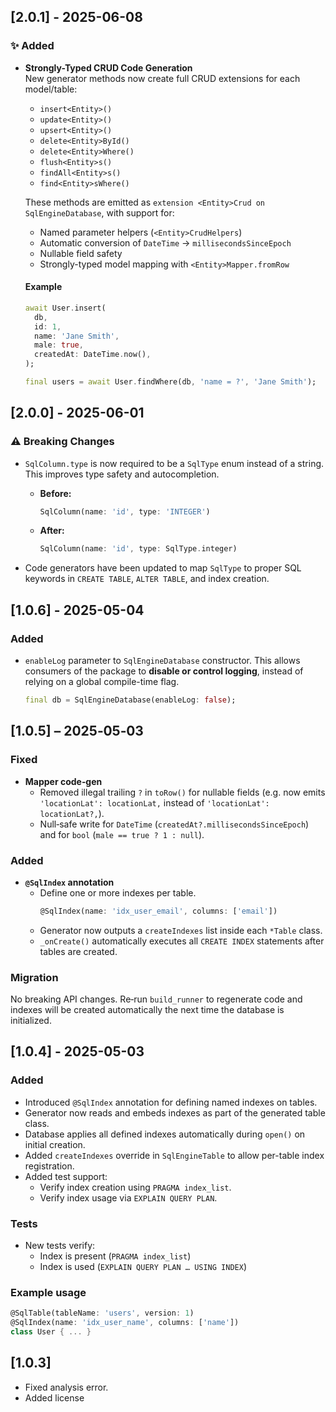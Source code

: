 ## [2.0.1] - 2025-06-08

### ✨ Added
- **Strongly-Typed CRUD Code Generation**  
  New generator methods now create full CRUD extensions for each model/table:
  - `insert<Entity>()`
  - `update<Entity>()`
  - `upsert<Entity>()`
  - `delete<Entity>ById()`
  - `delete<Entity>Where()`
  - `flush<Entity>s()`
  - `findAll<Entity>s()`
  - `find<Entity>sWhere()`

  These methods are emitted as `extension <Entity>Crud on SqlEngineDatabase`, with support for:
  - Named parameter helpers (`<Entity>CrudHelpers`)
  - Automatic conversion of `DateTime` → `millisecondsSinceEpoch`
  - Nullable field safety
  - Strongly-typed model mapping with `<Entity>Mapper.fromRow`

  #### Example
  ```dart
  await User.insert(
    db,
    id: 1,
    name: 'Jane Smith',
    male: true,
    createdAt: DateTime.now(),
  );

  final users = await User.findWhere(db, 'name = ?', 'Jane Smith');


## [2.0.0] - 2025-06-01

### ⚠️ Breaking Changes
- `SqlColumn.type` is now required to be a `SqlType` enum instead of a string. This improves type safety and autocompletion.
  - **Before:**
    ```dart
    SqlColumn(name: 'id', type: 'INTEGER')
    ```
  - **After:**
    ```dart
    SqlColumn(name: 'id', type: SqlType.integer)
    ```

- Code generators have been updated to map `SqlType` to proper SQL keywords in `CREATE TABLE`, `ALTER TABLE`, and index creation.


## [1.0.6] - 2025-05-04

### Added
- `enableLog` parameter to `SqlEngineDatabase` constructor. This allows consumers of the package to **disable or control logging**, instead of relying on a global compile-time flag.
  ```dart
  final db = SqlEngineDatabase(enableLog: false);


## [1.0.5] – 2025‑05‑03

### Fixed
* **Mapper code‑gen**
  * Removed illegal trailing `?` in `toRow()` for nullable fields (e.g. now emits  
    `'locationLat': locationLat,` instead of `'locationLat': locationLat?,`).
  * Null‑safe write for `DateTime` (`createdAt?.millisecondsSinceEpoch`) and for `bool`
    (`male == true ? 1 : null`).

### Added
* **`@SqlIndex` annotation**
  * Define one or more indexes per table.  
    ```dart
    @SqlIndex(name: 'idx_user_email', columns: ['email'])
    ```
  * Generator now outputs a `createIndexes` list inside each `*Table` class.
  * `_onCreate()` automatically executes all `CREATE INDEX` statements after tables
    are created.



### Migration
No breaking API changes. Re‑run `build_runner` to regenerate code and
indexes will be created automatically the next time the database is
initialized.


## [1.0.4] - 2025-05-03

### Added
- Introduced `@SqlIndex` annotation for defining named indexes on tables.
- Generator now reads and embeds indexes as part of the generated table class.
- Database applies all defined indexes automatically during `open()` on initial creation.
- Added `createIndexes` override in `SqlEngineTable` to allow per-table index registration.
- Added test support:
  - Verify index creation using `PRAGMA index_list`.
  - Verify index usage via `EXPLAIN QUERY PLAN`.

### Tests
* New tests verify:
  * Index is present (`PRAGMA index_list`)
  * Index is used (`EXPLAIN QUERY PLAN … USING INDEX`)
  
### Example usage

```dart
@SqlTable(tableName: 'users', version: 1)
@SqlIndex(name: 'idx_user_name', columns: ['name'])
class User { ... }
```

## [1.0.3] 
- Fixed analysis error.
- Added license